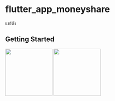 # flutter_app_moneyshare

แชร์ตัง

## Getting Started

<img src=https://user-images.githubusercontent.com/89621808/137562567-06bcad26-d26c-4b13-887d-074ae00122e3.png width="150">


<img src=https://user-images.githubusercontent.com/89621808/137562576-01b346c0-9dd9-4b54-88d0-184fa10b5c83.png width="150">

